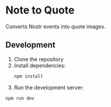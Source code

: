 # Note to Quote

Converts Nostr events into quote images.

## Development

1. Clone the repository
2. Install dependencies:
   ```bash
   npm install
   ```
3. Run the development server:
  ```bash
  npm run dev
  ```
